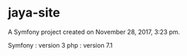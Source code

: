 jaya-site
=========

A Symfony project created on November 28, 2017, 3:23 pm.

Symfony : version 3 
php : version 7.1
